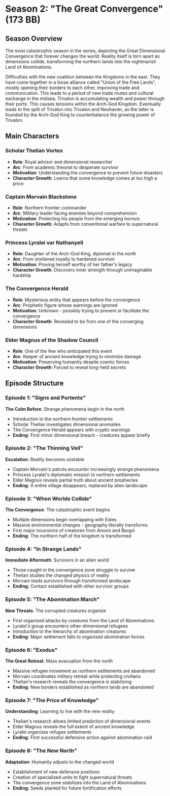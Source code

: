 # Season 2: "The Great Convergence" (173 BB)

## Season Overview

The most catastrophic season in the series, depicting the Great Dimensional Convergence that forever changes the world. Reality itself is torn apart as dimensions collide, transforming the northern lands into the nightmarish Land of Abominations.

Difficulties with the new coalition between the Kingdoms in the east. They have come together in a loose alliance called "Union of the Free Lands", mostly opening their borders to each other, improving trade and communication. This leads to a period of new trade routes and cultural exchange in the midsea. Trivalon is accumulating wealth and power through their ports. This causes tensions within the Arch-God Kingdom. Eventually leads to the split of Trivalon into Trivalon and Neuhaven, as the latter is founded by the Arch-God King to counterbalance the growing power of Trivalon.

## Main Characters

### Scholar Thelian Vortex
- **Role**: Royal advisor and dimensional researcher
- **Arc**: From academic theorist to desperate survivor
- **Motivation**: Understanding the convergence to prevent future disasters
- **Character Growth**: Learns that some knowledge comes at too high a price

### Captain Morvain Blackstone
- **Role**: Northern frontier commander
- **Arc**: Military leader facing enemies beyond comprehension
- **Motivation**: Protecting his people from the emerging horrors
- **Character Growth**: Adapts from conventional warfare to supernatural threats

### Princess Lyralei var Nathanyell
- **Role**: Daughter of the Arch-God King, diplomat in the north
- **Arc**: From sheltered royalty to hardened survivor
- **Motivation**: Proving herself worthy of her father's legacy
- **Character Growth**: Discovers inner strength through unimaginable hardship

### The Convergence Herald
- **Role**: Mysterious entity that appears before the convergence
- **Arc**: Prophetic figure whose warnings are ignored
- **Motivation**: Unknown - possibly trying to prevent or facilitate the convergence
- **Character Growth**: Revealed to be from one of the converging dimensions

### Elder Magnus of the Shadow Council
- **Role**: One of the few who anticipated this event
- **Arc**: Keeper of ancient knowledge trying to minimize damage
- **Motivation**: Preserving humanity despite cosmic forces
- **Character Growth**: Forced to reveal long-held secrets

## Episode Structure

### Episode 1: "Signs and Portents"
**The Calm Before**: Strange phenomena begin in the north
- Introduction to the northern frontier settlements
- Scholar Thelian investigates dimensional anomalies
- The Convergence Herald appears with cryptic warnings
- **Ending**: First minor dimensional breach - creatures appear briefly

### Episode 2: "The Thinning Veil"
**Escalation**: Reality becomes unstable
- Captain Morvain's patrols encounter increasingly strange phenomena
- Princess Lyralei's diplomatic mission to northern settlements
- Elder Magnus reveals partial truth about ancient prophecies
- **Ending**: A entire village disappears, replaced by alien landscape

### Episode 3: "When Worlds Collide"
**The Convergence**: The catastrophic event begins
- Multiple dimensions begin overlapping with Eides
- Massive environmental changes - geography literally transforms
- First major incursions of creatures from Anoxis and Bargol
- **Ending**: The northern half of the kingdom is transformed

### Episode 4: "In Strange Lands"
**Immediate Aftermath**: Survivors in an alien world
- Those caught in the convergence zone struggle to survive
- Thelian studies the changed physics of reality
- Morvain leads survivors through transformed landscape
- **Ending**: Contact established with other survivor groups

### Episode 5: "The Abomination March"
**New Threats**: The corrupted creatures organize
- First organized attacks by creatures from the Land of Abominations
- Lyralei's group encounters other-dimensional refugees
- Introduction to the hierarchy of abomination creatures
- **Ending**: Major settlement falls to organized abomination forces

### Episode 6: "Exodus"
**The Great Retreat**: Mass evacuation from the north
- Massive refugee movement as northern settlements are abandoned
- Morvain coordinates military retreat while protecting civilians
- Thelian's research reveals the convergence is stabilizing
- **Ending**: New borders established as northern lands are abandoned

### Episode 7: "The Price of Knowledge"
**Understanding**: Learning to live with the new reality
- Thelian's research allows limited prediction of dimensional events
- Elder Magnus reveals the full extent of ancient knowledge
- Lyralei organizes refugee settlements
- **Ending**: First successful defensive action against abomination raid

### Episode 8: "The New North"
**Adaptation**: Humanity adjusts to the changed world
- Establishment of new defensive positions
- Creation of specialized units to fight supernatural threats
- The convergence zone stabilizes into the Land of Abominations
- **Ending**: Seeds planted for future fortification efforts